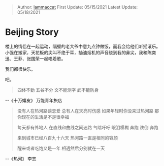 > Author: [lammaccat](https://www.instagram.com/lammaccat/)
> First Update: 05/15/2021
> Latest Update: 05/18/2021



# Beijing Story

楼上的情侣在一起运动，隔壁的老大爷中意九点钟做饭，而我会给他们听摇滚乐。小强在搬家，天花板的尖叫不绝于耳，抽油烟机的声音绕到我的鼻尖，我和陈奕迅、王菲、张国荣一起唱着歌。

我们都很快乐。

吧。



> 四体不勤
> 五谷不分
> 文不能测字
> 武不能防身

--《十万嬉皮》 万能青年旅店



> 没有人在热河路谈恋爱
> 总有人在天亮时伤感
> 如果年轻时你没来过热河路
> 那你现在的生活是不是很幸福
>
> 每天都有外地人
> 在直线和曲线之间迷路
> 气喘吁吁 眼泪模糊
> 奔跑 跌倒 奔跑
>
> 来到城市已经八百九十六天
> 热河路一直是相同的容颜
>
> 醒来或者吃饱又是一年
> 相遇然后分别就在一天

--《热河》 李志